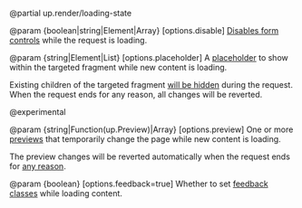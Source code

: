 @partial up.render/loading-state

@param {boolean|string|Element|Array} [options.disable]
  [Disables form controls](/disabling-forms) while the request is loading.

@param {string|Element|List<Node>} [options.placeholder]
  A [placeholder](/placeholders) to show within the targeted fragment while new content is loading.

  Existing children of the targeted fragment [will be hidden](/placeholders#basic-example) during the request.
  When the request ends for any reason, all changes will be reverted.

  @experimental

@param {string|Function(up.Preview)|Array} [options.preview]
  One or more [previews](/previews) that temporarily change the page
  while new content is loading.

  The preview changes will be reverted automatically
  when the request ends for [any reason](/previews#ending).

@param {boolean} [options.feedback=true]
  Whether to set [feedback classes](/feedback-classes)
  while loading content.
